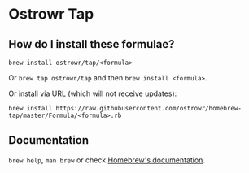 # Ostrowr Tap

## How do I install these formulae?
`brew install ostrowr/tap/<formula>`

Or `brew tap ostrowr/tap` and then `brew install <formula>`.

Or install via URL (which will not receive updates):

```
brew install https://raw.githubusercontent.com/ostrowr/homebrew-tap/master/Formula/<formula>.rb
```

## Documentation
`brew help`, `man brew` or check [Homebrew's documentation](https://docs.brew.sh).
